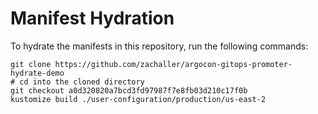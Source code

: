 # Manifest Hydration

To hydrate the manifests in this repository, run the following commands:

```shell
git clone https://github.com/zachaller/argocon-gitops-promoter-hydrate-demo
# cd into the cloned directory
git checkout a0d320820a7bcd3fd97987f7e8fb03d210c17f0b
kustomize build ./user-configuration/production/us-east-2
```
